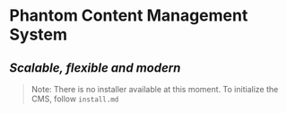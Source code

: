 # Phantom Content Management System
_Scalable, flexible and modern_
---
> Note: There is no installer available at this moment. To initialize the CMS, follow `install.md`